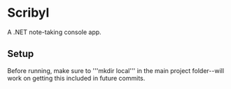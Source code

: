 # Scribyl
A .NET note-taking console app.

## Setup
Before running, make sure to '''mkdir local''' in the main project folder--will work on getting this included in future commits.